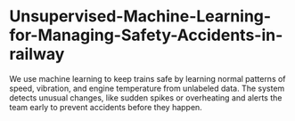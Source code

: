# Unsupervised-Machine-Learning-for-Managing-Safety-Accidents-in-railway
We use machine learning to keep trains safe by learning normal patterns of speed, vibration, and engine temperature from unlabeled data. The system detects unusual changes, like sudden spikes or overheating and alerts the team early to prevent accidents before they happen.
